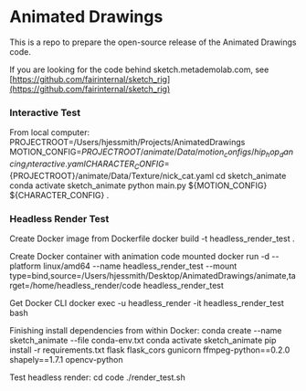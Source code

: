 # Animated Drawings
This is a repo to prepare the open-source release of the Animated Drawings code.

If you are looking for the code behind sketch.metademolab.com, see [https://github.com/fairinternal/sketch_rig](https://github.com/fairinternal/sketch_rig)


### Interactive Test

From local computer:
    PROJECTROOT=/Users/hjessmith/Projects/AnimatedDrawings
    MOTION_CONFIG=${PROJECTROOT}/animate/Data/motion_configs/hip_hop_dancing_interactive.yaml
    CHARACTER_CONFIG=${PROJECTROOT}/animate/Data/Texture/nick_cat.yaml
    cd sketch_animate
    conda activate sketch_animate
    python main.py ${MOTION_CONFIG} ${CHARACTER_CONFIG} .

### Headless Render Test
Create Docker image from Dockerfile
     docker build -t headless_render_test .

Create Docker container with animation code mounted
    docker run -d --platform linux/amd64 --name headless_render_test --mount type=bind,source=/Users/hjessmith/Desktop/AnimatedDrawings/animate,target=/home/headless_render/code headless_render_test

Get Docker CLI
    docker exec -u headless_render -it headless_render_test bash

Finishing install dependencies from within Docker:
    conda create --name sketch_animate --file conda-env.txt
    conda activate sketch_animate
    pip install -r requirements.txt flask flask_cors gunicorn ffmpeg-python==0.2.0 shapely==1.7.1 opencv-python

Test headless render:
    cd code
    ./render_test.sh